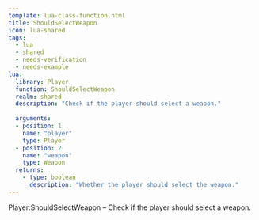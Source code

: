 ```yaml
---
template: lua-class-function.html
title: ShouldSelectWeapon
icon: lua-shared
tags:
  - lua
  - shared
  - needs-verification
  - needs-example
lua:
  library: Player
  function: ShouldSelectWeapon
  realm: shared
  description: "Check if the player should select a weapon."
  
  arguments:
  - position: 1
    name: "player"
    type: Player
  - position: 2
    name: "weapon"
    type: Weapon
  returns:
    - type: boolean
      description: "Whether the player should select the weapon."
---
```


<div class="lua__search__keywords">
Player:ShouldSelectWeapon &#x2013; Check if the player should select a weapon.
</div>
